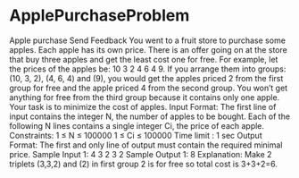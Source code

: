 # ApplePurchaseProblem



Apple purchase
Send Feedback
You went to a fruit store to purchase some apples. Each apple has its own price. There is an offer going on at the store that buy three apples and get the least cost one for free.
For example, let the prices of the apples be: 10 3 2 4 6 4 9. If you arrange them into groups: (10, 3, 2), (4, 6, 4) and (9), you would get the apples priced 2 from the first group for free and the apple priced 4 from the second group. You won’t get anything for free from the third group because it contains only one apple.
Your task is to minimize the cost of apples.
Input Format:
The first line of input contains the integer N, the number of apples to be bought.
Each of the following N lines contains a single integer Ci, the price of each apple. 
Constraints:
1 ≤ N ≤ 100000
1 ≤ Ci ≤ 100000
Time limit : 1 sec
Output Format:
The first and only line of output must contain the required minimal price. 
Sample Input 1:
4
3
2
3
2 
Sample Output 1:
8
Explanation:
Make 2 triplets (3,3,2) and (2) in first group 2 is for free so total cost is 3+3+2=6.
